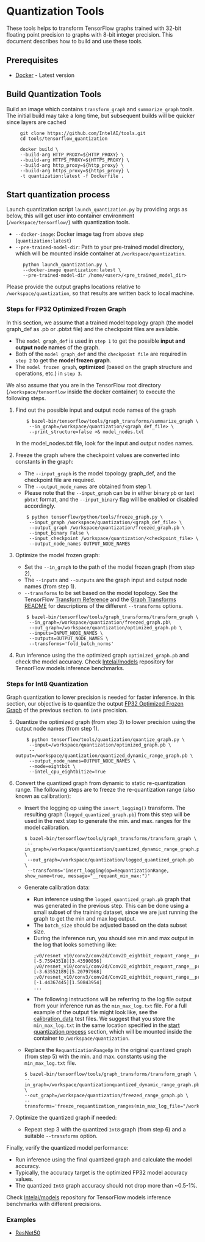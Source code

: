 # Quantization Tools

These tools helps to transform TensorFlow graphs trained with 32-bit floating point precision to graphs with 8-bit integer precision.
This document describes how to build and use these tools.

## Prerequisites

* [Docker](https://docs.docker.com/install/) - Latest version


## Build Quantization Tools

  Build an image which contains `transform_graph` and `summarize_graph` tools.
  The initial build may take a long time, but subsequent builds will be quicker since layers are cached
   ```
        git clone https://github.com/IntelAI/tools.git
        cd tools/tensorflow_quantization

        docker build \
        --build-arg HTTP_PROXY=${HTTP_PROXY} \
        --build-arg HTTPS_PROXY=${HTTPS_PROXY} \
        --build-arg http_proxy=${http_proxy} \
        --build-arg https_proxy=${https_proxy} \
        -t quantization:latest -f Dockerfile .
   ```

## Start quantization process
  Launch quantization script `launch_quantization.py` by providing args as below,
  this will get user into container environment (`/workspace/tensorflow/`) with quantization tools.
  - `--docker-image`: Docker image tag from above step (`quantization:latest`)
  - `--pre-trained-model-dir`: Path to your pre-trained model directory,
     which will be mounted inside container at `/workspace/quantization`.
  ```
        python launch_quantization.py \
        --docker-image quantization:latest \
        --pre-trained-model-dir /home/<user>/<pre_trained_model_dir>
  ```
   Please provide the output graphs locations relative to `/workspace/quantization`, so that results are written back to local machine.

### Steps for FP32 Optimized Frozen Graph
In this section, we assume that a trained model topology graph (the model graph_def as .pb or .pbtxt file) and the checkpoint files are available.
 * The `model graph_def` is used in `step 1` to get the possible **input and output node names** of the graph.
 * Both of the `model graph_def` and the `checkpoint file` are required in `step 2` to get the **model frozen graph**.
 * The `model frozen graph`, **optimized** (based on the graph structure and operations, etc.) in `step 3`.

We also assume that you are in the TensorFlow root directory (`/workspace/tensorflow` inside the docker container) to execute the following steps.

1. Find out the possible input and output node names of the graph
    ```
        $ bazel-bin/tensorflow/tools/graph_transforms/summarize_graph \
         --in_graph=/workspace/quantization/<graph_def_file> \
         --print_structure=false >& model_nodes.txt
    ```
    In the model_nodes.txt file, look for the input and output nodes names.

2. Freeze the graph where the checkpoint values are converted into constants in the graph:
    * The `--input_graph` is the model topology graph_def, and the checkpoint file are required.
    * The `--output_node_names` are obtained from step 1.
    * Please note that the `--input_graph` can be in either binary `pb` or text `pbtxt` format,
    and the `--input_binary` flag will be enabled or disabled accordingly.
    ```
        $ python tensorflow/python/tools/freeze_graph.py \
         --input_graph /workspace/quantization/<graph_def_file> \
         --output_graph /workspace/quantization/freezed_graph.pb \
         --input_binary False \
         --input_checkpoint /workspace/quantization/<checkpoint_file> \
         --output_node_names OUTPUT_NODE_NAMES
    ```

3. Optimize the model frozen graph:
    * Set the `--in_graph` to the path of the model frozen graph (from step 2), 
    * The `--inputs` and `--outputs` are the graph input and output node names (from step 1).
    * `--transforms` to be set based on the model topology. See the TensorFlow
      [Transform Reference](https://github.com/tensorflow/tensorflow/tree/master/tensorflow/tools/graph_transforms#transform-reference)
      and the [Graph Transforms README](/tensorflow_quantization/graph_transforms/README.md)
      for descriptions of the different `--transforms` options.
    ```
        $ bazel-bin/tensorflow/tools/graph_transforms/transform_graph \
         --in_graph=/workspace/quantization/freezed_graph.pb\
         --out_graph=/workspace/quantization/optimized_graph.pb \
         --inputs=INPUT_NODE_NAMES \
         --outputs=OUTPUT_NODE_NAMES \
         --transforms='fold_batch_norms'
    ```

4. Run inference using the the optimized graph `optimized_graph.pb` and check the model accuracy.
Check [Intelai/models](https://github.com/IntelAI/models) repository for TensorFlow models inference benchmarks.

### Steps for Int8 Quantization
Graph quantization to lower precision is needed for faster inference.
In this section, our objective is to quantize the output [FP32 Optimized Frozen Graph](#steps-for-fp32-optimized-frozen-graph) of the previous section.
to `Int8` precision.

5. Quantize the optimized graph (from step 3) to lower precision using the output node names (from step 1).
    ```
        $ python tensorflow/tools/quantization/quantize_graph.py \
         --input=/workspace/quantization/optimized_graph.pb \
         --output=/workspace/quantization/quantized_dynamic_range_graph.pb \
         --output_node_names=OUTPUT_NODE_NAMES \
         --mode=eightbit \
         --intel_cpu_eightbitize=True
    ```

6. Convert the quantized graph from dynamic to static re-quantization range.
   The following steps are to freeze the re-quantization range (also known as calibration):
    
    * Insert the logging op using the `insert_logging()` transform. The resulting graph (`logged_quantized_graph.pb`) from this step will be
      used in the next step to generate the min. and max. ranges for the model calibration.
        ```
        $ bazel-bin/tensorflow/tools/graph_transforms/transform_graph \
         --in_graph=/workspace/quantization/quantized_dynamic_range_graph.pb \
         --out_graph=/workspace/quantization/logged_quantized_graph.pb \
         --transforms='insert_logging(op=RequantizationRange, show_name=true, message="__requant_min_max:")'
        ```
    
    * Generate calibration data:
        * Run inference using the `logged_quantized_graph.pb` graph that was generated in the previous step. This can be done using a
          small subset of the training dataset, since we are just running the graph to get the min and max log output.
        * The `batch_size` should be adjusted based on the data subset size.
        * During the inference run, you should see min and max output in the log that looks something like:
          ```
          ;v0/resnet_v10/conv2/conv2d/Conv2D_eightbit_requant_range__print__;__requant_min_max:[-5.75943518][3.43590856]
          ;v0/resnet_v10/conv1/conv2d/Conv2D_eightbit_requant_range__print__;__requant_min_max:[-3.63552189][5.20797968]
          ;v0/resnet_v10/conv3/conv2d/Conv2D_eightbit_requant_range__print__;__requant_min_max:[-1.44367445][1.50843954]
          ...
          ```
        * The following instructions will be referring to the log file output from your inference run as the `min_max_log.txt` file.
          For a full example of the output file might look like, see the [calibration_data](/tensorflow_quantization/tests/calibration_data) test files.
          We suggest that you store the `min_max_log.txt` in the same location specified in the [start quantization process](#start-quantization-process) section,
          which will be mounted inside the container to `/workspace/quantization`.
    
    * Replace the `RequantizationRangeOp` in the original quantized graph (from step 5)
      with the min. and max. constants using the `min_max_log.txt` file.
        ```
        $ bazel-bin/tensorflow/tools/graph_transforms/transform_graph \
        --in_graph=/workspace/quantizationquantized_dynamic_range_graph.pb \
        --out_graph=/workspace/quantization/freezed_range_graph.pb \
        --transforms='freeze_requantization_ranges(min_max_log_file="/workspace/quantization/min_max_log.txt")'
        ```

7. Optimize the quantized graph if needed:
    * Repeat step 3 with the quantized `Int8` graph (from step 6) and a suitable `--transforms` option.
    
 
Finally, verify the quantized model performance:
 * Run inference using the final quantized graph and calculate the model accuracy.
 * Typically, the accuracy target is the optimized FP32 model accuracy values.
 * The quantized `Int8` graph accuracy should not drop more than ~0.5-1%.
    
 Check [Intelai/models](https://github.com/IntelAI/models) repository for TensorFlow models inference benchmarks with different precisions.

### Examples

* [ResNet50](https://github.com/IntelAI/models/blob/master/docs/image_recognition/quantization/Tutorial.md)

